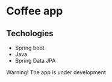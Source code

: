 # Coffee app

## Techologies
* Spring boot
* Java
* Spring Data JPA

Warning! The app is under development